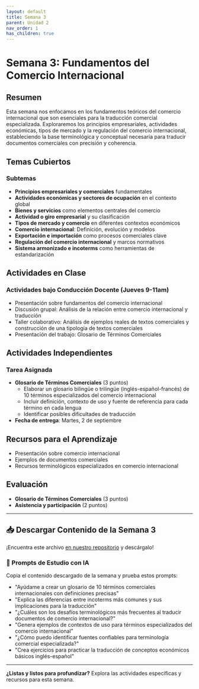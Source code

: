 ```yaml
---
layout: default
title: Semana 3
parent: Unidad 2
nav_order: 1
has_children: true
---
```


# Semana 3: Fundamentos del Comercio Internacional

## Resumen

Esta semana nos enfocamos en los fundamentos teóricos del comercio internacional que son esenciales para la traducción comercial especializada. Exploraremos los principios empresariales, actividades económicas, tipos de mercado y la regulación del comercio internacional, estableciendo la base terminológica y conceptual necesaria para traducir documentos comerciales con precisión y coherencia.

## Temas Cubiertos

### Subtemas
- **Principios empresariales y comerciales** fundamentales
- **Actividades económicas y sectores de ocupación** en el contexto global
- **Bienes y servicios** como elementos centrales del comercio
- **Actividad o giro empresarial** y su clasificación
- **Tipos de mercado y comercio** en diferentes contextos económicos
- **Comercio internacional**: Definición, evolución y modelos
- **Exportación e importación** como procesos comerciales clave
- **Regulación del comercio internacional** y marcos normativos
- **Sistema armonizado e incoterms** como herramientas de estandarización

## Actividades en Clase

### Actividades bajo Conducción Docente (Jueves 9-11am)
- Presentación sobre fundamentos del comercio internacional
- Discusión grupal: Análisis de la relación entre comercio internacional y traducción
- Taller colaborativo: Análisis de ejemplos reales de textos comerciales y construcción de una tipología de textos comerciales
- Presentación del trabajo: Glosario de Términos Comerciales

## Actividades Independientes

### Tarea Asignada
- **Glosario de Términos Comerciales** (3 puntos)
  - Elaborar un glosario bilingüe o trilingüe (inglés-español-francés) de 10 términos especializados del comercio internacional
  - Incluir definición, contexto de uso y fuente de referencia para cada término en cada lengua
  - Identificar posibles dificultades de traducción
- **Fecha de entrega**: Martes, 2 de septiembre

## Recursos para el Aprendizaje

- Presentación sobre comercio internacional
- Ejemplos de documentos comerciales
- Recursos terminológicos especializados en comercio internacional

## Evaluación

- **Glosario de Términos Comerciales** (3 puntos)
- **Asistencia y participación** (2 puntos)

---

## 📥 Descargar Contenido de la Semana 3
¡Encuentra este archivo [en nuestro repositorio](https://github.com/alainamb/uic_tr14-trad-comercial/blob/main/unidad2/semana3/semana3-resumen.md) y descárgalo!

### 🤖 Prompts de Estudio con IA
Copia el contenido descargado de la semana y prueba estos prompts:
- "Ayúdame a crear un glosario de 10 términos comerciales internacionales con definiciones precisas"
- "Explica las diferencias entre incoterms más comunes y sus implicaciones para la traducción"
- "¿Cuáles son los desafíos terminológicos más frecuentes al traducir documentos de comercio internacional?"
- "Genera ejemplos de contextos de uso para términos especializados del comercio internacional"
- "¿Cómo puedo identificar fuentes confiables para terminología comercial especializada?"
- "Crea ejercicios para practicar la traducción de conceptos económicos básicos inglés-español"

---

**¿Listas y listos para profundizar?** Explora las actividades específicas y recursos para esta semana.
